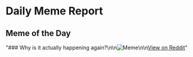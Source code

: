 # Daily Meme Report

## Meme of the Day
"### Why is it actually happening again?\n\n![Meme](https://i.redd.it/qmev3uu4s8re1.png)\n\n[View on Reddit](https://redd.it/1jl546h)"
